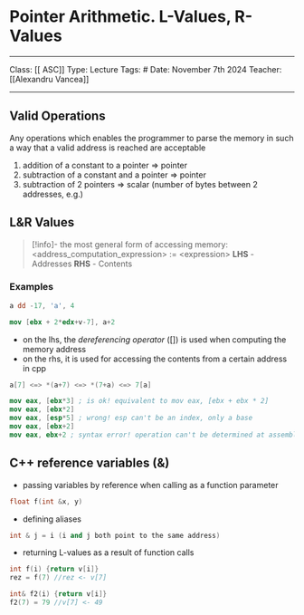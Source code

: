 # Pointer Arithmetic. L-Values, R-Values
___
Class: [[ ASC]]
Type: Lecture
Tags: # 
Date: November 7th 2024
Teacher: [[Alexandru Vancea]]
___

## Valid Operations
Any operations which enables the programmer to parse the memory in such a way that a valid address is reached are acceptable 
1. addition of a constant to a pointer $\Rightarrow$ pointer
2. subtraction of a constant and a pointer $\Rightarrow$ pointer
3. subtraction of 2 pointers $\Rightarrow$ scalar (number of bytes between 2 addresses, e.g.)

## L&R Values
>[!info]- the most general form of accessing memory: <br> \<address_computation_expression> := \<expression> 
>**LHS** - Addresses
>**RHS** - Contents

### Examples
```nasm
a dd -17, 'a', 4 

mov [ebx + 2*edx+v-7], a+2
```
- on the lhs, the *dereferencing operator* (\[]) is used when computing the memory address
- on the rhs, it is used for accessing the contents from a certain address
in cpp
```c++
a[7] <=> *(a+7) <=> *(7+a) <=> 7[a]
```

```nasm
mov eax, [ebx*3] ; is ok! equivalent to mov eax, [ebx + ebx * 2]
mov eax, [ebx*2]
mov eax, [esp*5] ; wrong! esp can't be an index, only a base 
mov eax, [ebx+2]
mov eax, ebx+2 ; syntax error! operation can't be determined at assembly time
```
## C++ reference variables (&)
- passing variables by reference when calling as a function parameter 
```c++
float f(int &x, y)
```
- defining aliases
```c++
int & j = i (i and j both point to the same address)
```
- returning L-values as a result of function calls 
```c++
int f(i) {return v[i]}
rez = f(7) //rez <- v[7]

int& f2(i) {return v[i]}
f2(7) = 79 //v[7] <- 49
```

